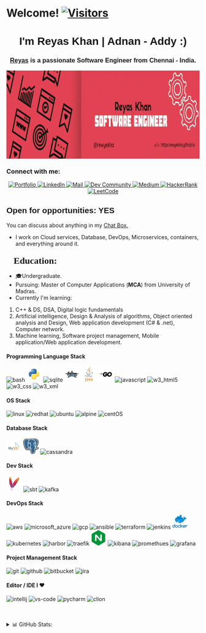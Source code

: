 <!--START_SECTION:activity-->
<!-- Header Section -->
<h1>Welcome! <a href="https://github.com/rewyekha"> <img src="https://visitor-badge.laobi.icu/badge?page_id=RussellDash332" alt="Visitors"></a></h1>
<h1 align="center"><font face="Arial">I'm Reyas Khan | Adnan - Addy :)</font></h1>
<h3 align="center"><font face="Arial"><a href="https://www.linkedin.com/in/reyas-khan-16640825b/" target="_blank" rel="noreferrer">Reyas</a> is a passionate Software Engineer from Chennai - India.</font></h3>


<!-- GIF -->
<img align="center" height="230" width="990" src="https://github.com/rewyekha/rewyekha/blob/61feb2eae96306c5d4e6021adeb6d6cf0d2589a1/Banner.gif" />


<h3>Connect with me: </h3>

<p align="center">
  <a href="https://rewyekha.github.io/">
    <img alt="Portfolio" src="https://img.shields.io/badge/-Portfolio-000000?style=for-the-badge&logo=About.me&logoColor=white"/>
</a>
  <a href="https://www.linkedin.com/in/reyas-khan-16640825b/">
    <img alt="LinkedIn" src="https://img.shields.io/badge/linkedin%20-%230077B5.svg?&style=for-the-badge&logo=linkedin&logoColor=white"/>
  </a>
  <a href="reyaskhan001@gmail.com">
    <img alt="Mail" src="https://img.shields.io/badge/Gmail-D14836?style=for-the-badge&logo=gmail&logoColor=white"/>
  </a>
  <a href="https://dev.to/rey-addy">
    <img alt="Dev Community" src="https://img.shields.io/badge/-DEV.to-0A0A0A?style=for-the-badge&logo=dev.to&logoColor=white"/>
</a>
  <a href="">
    <img alt="Medium" src="https://img.shields.io/badge/Medium-%23000000.svg?style=for-the-badge&logo=Medium&logoColor=white"/>
  </a>
  <a href="https://www.hackerrank.com/profile/reyaskhan001">
    <img alt="HackerRank" src="https://img.shields.io/badge/-Hackerrank-2EC866?style=for-the-badge&logo=HackerRank&logoColor=white"/>
  </a>
  <a href="https://leetcode.com/rey_khan/">
    <img alt="LeetCode" src="https://img.shields.io/badge/-LeetCode-FFA116?style=for-the-badge&logo=LeetCode&logoColor=white"/>
</a>


</p>

<h2 align="left"><font face="Arial">Open for opportunities: YES</font></h2>

<p align="left">You can discuss about anything in my
  <a href="https://gist.github.com/rewyekha/b4b54186d1df41e242f540d0dfbf2351.js">Chat Box.
  </a>
</p>


- I work on Cloud services, Database, DevOps, Microservices, containers, and everything around it.


  <!-- Languages and Tools Section -->
<h3 align="left"><font size="+2" face="Verdana">📖Education:</font></h3>
  
- 🎓Undergraduate.  
- Pursuing: Master of Computer Applications (**MCA**) from University of Madras.
- Currently I'm learning: 
1. C++ & DS, DSA, Digital logic fundamentals
2. Artificial intelligence, Design & Analysis of algorithms, Object oriented analysis and Design, Web application development (C# & .net), Computer network.
3. Machine learning, Software project management, Mobile application/Web application development.


#### Programming Language Stack
<p align="left"><img src="https://www.vectorlogo.zone/logos/gnu_bash/gnu_bash-icon.svg" alt="bash" title="bash" title="bash" width="40" height="40"/>  <img src="https://raw.githubusercontent.com/github/explore/80688e429a7d4ef2fca1e82350fe8e3517d3494d/topics/python/python.png" alt="python" title="python" width="40" height="40"/> <img 
src="https://www.vectorlogo.zone/logos/sqlite/sqlite-ar21.svg" alt="sqlite" title="sqlite" width="40" height="40"/> <img                                                                                                                                                 src="https://raw.githubusercontent.com/github/explore/b15b6cf1726418913aafbf337a749dded180279d/topics/groovy/groovy.png" alt="groovy" title="groovy" width="40" height="40"/>  <img src="https://raw.githubusercontent.com/github/explore/80688e429a7d4ef2fca1e82350fe8e3517d3494d/topics/java/java.png" alt="java" title="java8" width="40" height="40"/>  <img src="https://raw.githubusercontent.com/github/explore/80688e429a7d4ef2fca1e82350fe8e3517d3494d/topics/go/go.png" alt="go" title="go" width="40" height="40"/> <img
src="https://www.vectorlogo.zone/logos/javascript/javascript-ar21.svg" alt="javascript" title="javascript" width="40" height="40"/> <img
src="https://www.vectorlogo.zone/logos/w3_html5/w3_html5-icon.svg" alt="w3_html5" title="w3_html5" width="40" height="40"/>  <img                                                          src="https://www.vectorlogo.zone/logos/w3_css/w3_css-icon.svg" alt="w3_css" title="w3_css" width="40" height="40"/>  <img
src="https://www.vectorlogo.zone/logos/w3c_xml/w3c_xml-ar21.svg"  alt="w3_xml" title="xml" width="40" height="40"/>                                                                                                                  
</p>


#### OS Stack
<p align="left"><img src="https://brandlogos.net/wp-content/uploads/2020/03/Linux-logo.png" alt="linux" title="linux" width="40" height="40"/>  <img  
src="https://www.vectorlogo.zone/logos/redhat/redhat-icon.svg" alt="redhat" title="redhat" width="40" height="40"/>  <img 
src="https://www.vectorlogo.zone/logos/ubuntu/ubuntu-icon.svg" alt="ubuntu" title="ubuntu" width="40" height="40"/>  <img src="https://www.vectorlogo.zone/logos/alpinelinux/alpinelinux-icon.svg" alt="alpine" title="alpine" width="40" height="40"/> <img src="https://www.vectorlogo.zone/logos/centos/centos-icon.svg" alt="centOS" title="centOS" width="40" height="40"/> </p>

#### Database Stack
<p align="left"><img src="https://raw.githubusercontent.com/github/explore/80688e429a7d4ef2fca1e82350fe8e3517d3494d/topics/mysql/mysql.png" alt="mysql" title="mysql" width="40" height="40"/>  <img src="https://raw.githubusercontent.com/github/explore/80688e429a7d4ef2fca1e82350fe8e3517d3494d/topics/postgresql/postgresql.png" alt="postgresql" title="postgresql" width="40" height="40"/>  <img src="https://www.vectorlogo.zone/logos/mongodb/mongodb-icon.svg" alt="cassandra" title="mongodb" width="40" height="40"/> </p>

#### Dev Stack
<p align="left"><img src="https://raw.githubusercontent.com/vscode-icons/vscode-icons/72101ee333eca9219ac9a7c14d4834eef8e4c64b/icons/file_type_maven.svg" alt="maven" title="maven" width="40" height="40"/> <img src="https://www.vectorlogo.zone/logos/scala-sbt/scala-sbt-icon.svg" alt="sbt" title="sbt" width="40" height="40"/> <img src="https://www.vectorlogo.zone/logos/apache_kafka/apache_kafka-icon.svg" alt="kafka" title="kafka" width="40" height="40"/> </p>

#### DevOps Stack 
<p align="left"><img src="https://www.vectorlogo.zone/logos/amazon_aws/amazon_aws-icon.svg" alt="aws" title="aws" width="40" height="40"/> <img
src="https://www.vectorlogo.zone/logos/microsoft_azure/microsoft_azure-icon.svg" alt="microsoft_azure" title="microsoft_azure" width="40" height="40"/>    <img                                                                                                                                   src="https://www.vectorlogo.zone/logos/google_cloud/google_cloud-icon.svg" alt="gcp" title="gcp" width="40" height="40"/>  <img src="https://www.vectorlogo.zone/logos/ansible/ansible-icon.svg" alt="ansible" title="ansible" width="40" height="40"/> <img src="https://www.vectorlogo.zone/logos/terraformio/terraformio-icon.svg" alt="terraform" title="terraform" width="40" height="40"/> <img src="https://www.vectorlogo.zone/logos/jenkins/jenkins-icon.svg" alt="jenkins" title="jenkins" width="40" height="40"/>  <img src="https://raw.githubusercontent.com/github/explore/80688e429a7d4ef2fca1e82350fe8e3517d3494d/topics/docker/docker.png" alt="docker" title="docker" width="40" height="40"/> <img src="https://www.vectorlogo.zone/logos/kubernetes/kubernetes-icon.svg" alt="kubernetes" title="kubernetes" width="40" height="40"/>  <img src="https://www.vectorlogo.zone/logos/helmsh/helmsh-icon.svg" alt="harbor" title="harbor" width="40" height="40"/> <img src="https://www.vectorlogo.zone/logos/traefikio/traefikio-icon.svg" alt="traefik" title="traefik" width="40" height="40"/> <img src="https://raw.githubusercontent.com/github/explore/85cceaeeaf993ca35664dc37ea24f9237fbbfc14/topics/nginx/nginx.png" alt="nginx" title="nginx" width="40" height="40"/> <img src="https://www.vectorlogo.zone/logos/elasticco_kibana/elasticco_kibana-icon.svg" alt="kibana" title="kibana" width="40" height="40"/> <img src="https://www.vectorlogo.zone/logos/prometheusio/prometheusio-icon.svg" alt="promethues" title="promethues" width="40" height="40"/> <img src="https://www.vectorlogo.zone/logos/grafana/grafana-icon.svg" alt="grafana" title="grafana" width="40" height="40"/> </p>


#### Project Management Stack
<p align="left"><img src="https://www.vectorlogo.zone/logos/git-scm/git-scm-icon.svg" alt="git" title="git" width="40" height="40"/>  <img src="https://www.vectorlogo.zone/logos/github/github-icon.svg" alt="github" title="github" width="40" height="40"/> <img src="https://www.vectorlogo.zone/logos/bitbucket/bitbucket-icon.svg" alt="bitbucket" title="bitbucket" width="40" height="40"/>  <img src="https://www.vectorlogo.zone/logos/atlassian_jira/atlassian_jira-icon.svg" alt="jira" title="jira" width="40" height="40"/> </p>

#### Editor / IDE I ♥

<p>
  <img src="https://cdn.worldvectorlogo.com/logos/intellij-idea-1.svg" alt="intellij" title="intellij" width="40" height="40"/>
  <img src="https://www.vectorlogo.zone/logos/visualstudio_code/visualstudio_code-icon.svg" alt="vs-code" title="vs-code" width="40" height="40"/>
  <img src="https://upload.wikimedia.org/wikipedia/commons/1/1d/PyCharm_Icon.svg" alt="pycharm" title="pycharm" width="40" height="40"/>
  <img src="https://resources.jetbrains.com/storage/products/clion/img/meta/clion_logo_300x300.png" alt="clion" title="clion" width="40" height="40"/>
</p>
</details>
</br>

<br/>
<details>
  <summary>📊 GitHub Stats:</summary>


<img width="685" src="http://github-profile-summary-cards.vercel.app/api/cards/profile-details?username=rewyekha&theme=dark">

![](http://github-profile-summary-cards.vercel.app/api/cards/repos-per-language?username=durgesh4993&theme=dark)
![](http://github-profile-summary-cards.vercel.app/api/cards/most-commit-language?username=durgesh4993&theme=dark)
![](http://github-profile-summary-cards.vercel.app/api/cards/stats?username=durgesh4993&theme=dark)
![](http://github-profile-summary-cards.vercel.app/api/cards/productive-time?username=durgesh4993&theme=dark&utcOffset=8)

</details>
</br>
